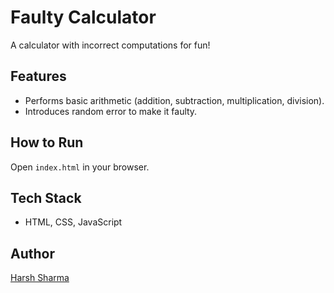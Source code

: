 # Faulty Calculator
A calculator with incorrect computations for fun!

## Features  
- Performs basic arithmetic (addition, subtraction, multiplication, division).  
- Introduces random error to make it faulty.

## How to Run  
Open `index.html` in your browser.  

## Tech Stack  
- HTML, CSS, JavaScript  

## Author  
[Harsh Sharma](https://github.com/kr1sh5harma)  
